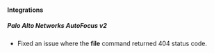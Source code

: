 #### Integrations
##### Palo Alto Networks AutoFocus v2
- Fixed an issue where the **file** command returned 404 status code.
